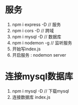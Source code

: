 # 服务
1. npm i express -D     // 服务
2. npm i cors -D				// 跨域
3. npm i mysql -D				// 数据库
4. npm i nodemon -g			// 监听服务 
5. 开始写index.js
6. 开启服务 : nodemon server

# 连接mysql数据库
1. npm i mysql -D 			// 下载mysql
2. 连接数据库 index.js